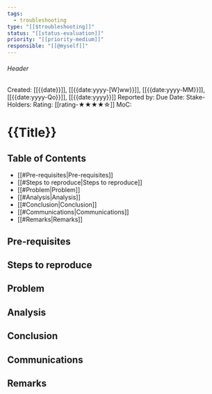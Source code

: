 ```yaml
---
tags:
  - troubleshooting
type: "[[$troubleshooting]]"
status: "[[status-evaluation]]"
priority: "[[priority-medium]]"
responsible: "[[@myself]]"
---
```

###### Header
Created: [[{{date}}]], [[{{date:yyyy-[W]ww}}]], [[{{date:yyyy-MM}}]], [[{{date:yyyy-Qo}}]], [[{{date:yyyy}}]]
Reported by: 
Due Date: 
Stake-Holders: 
Rating: [[rating-★★★★☆]]
MoC: 
# {{Title}}

## Table of Contents

- [[#Pre-requisites|Pre-requisites]]
- [[#Steps to reproduce|Steps to reproduce]]
- [[#Problem|Problem]]
- [[#Analysis|Analysis]]
- [[#Conclusion|Conclusion]]
- [[#Communications|Communications]]
- [[#Remarks|Remarks]]

## Pre-requisites



## Steps to reproduce



## Problem



## Analysis



## Conclusion



## Communications



## Remarks